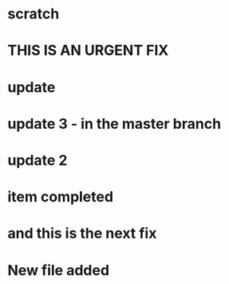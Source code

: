 # scratch
# THIS IS AN URGENT FIX
# update
# update 3 - in the master branch
# update 2
# item completed
# and this is the next fix
# New file added

